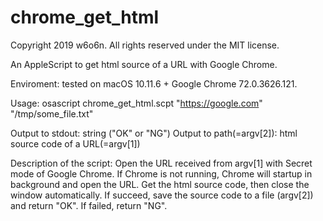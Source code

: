 # chrome_get_html
Copyright 2019 w6o6n. All rights reserved under the MIT license.

An AppleScript to get html source of a URL with Google Chrome.

Enviroment: tested on macOS 10.11.6 + Google Chrome 72.0.3626.121.


Usage: osascript chrome_get_html.scpt "https://google.com" "/tmp/some_file.txt"

Output to stdout: string ("OK" or "NG")
Output to path(=argv[2]): html source code of a URL(=argv[1])


Description of the script:
Open the URL received from argv[1] with Secret mode of Google Chrome.
If Chrome is not running, Chrome will startup in background and open the URL.
Get the html source code, then close the window automatically.
If succeed, save the source code to a file (argv[2]) and return "OK".
If failed, return "NG".

